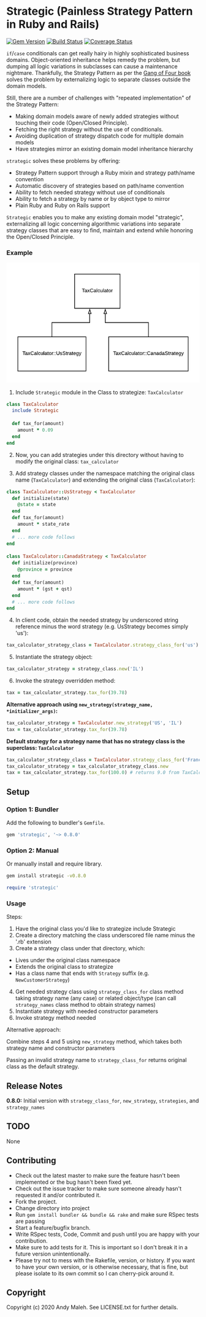# Strategic (Painless Strategy Pattern in Ruby and Rails)
[![Gem Version](https://badge.fury.io/rb/strategic.svg)](http://badge.fury.io/rb/strategic)
[![Build Status](https://travis-ci.com/AndyObtiva/strategic.svg?branch=master)](https://travis-ci.com/AndyObtiva/strategic?branch=master)
[![Coverage Status](https://coveralls.io/repos/github/AndyObtiva/strategic/badge.svg?branch=master)](https://coveralls.io/github/AndyObtiva/strategic?branch=master)

`if`/`case` conditionals can get really hairy in highly sophisticated business domains.
Object-oriented inheritance helps remedy the problem, but dumping all
logic variations in subclasses can cause a maintenance nightmare.
Thankfully, the Strategy Pattern as per the [Gang of Four book](https://www.amazon.com/Design-Patterns-Elements-Reusable-Object-Oriented/dp/0201633612) solves the problem by externalizing logic to
separate classes outside the domain models.

Still, there are a number of challenges with "repeated implementation" of the Strategy Pattern:
- Making domain models aware of newly added strategies without touching their
code (Open/Closed Principle).
- Fetching the right strategy without the use of conditionals.
- Avoiding duplication of strategy dispatch code for multiple domain models
- Have strategies mirror an existing domain model inheritance hierarchy

`strategic` solves these problems by offering:
- Strategy Pattern support through a Ruby mixin and strategy path/name convention
- Automatic discovery of strategies based on path/name convention
- Ability to fetch needed strategy without use of conditionals
- Ability to fetch a strategy by name or by object type to mirror
- Plain Ruby and Ruby on Rails support

`Strategic` enables you to make any existing domain model "strategic",
externalizing all logic concerning algorithmic variations into separate strategy
classes that are easy to find, maintain and extend while honoring the Open/Closed Principle.

### Example

<img src="strategic-example.png"
alt="Strategic Example" />

1. Include `Strategic` module in the Class to strategize: `TaxCalculator`

```ruby
class TaxCalculator
  include Strategic

  def tax_for(amount)
    amount * 0.09
  end
end
```

2. Now, you can add strategies under this directory without having to modify the original class: `tax_calculator`

3. Add strategy classes under the namespace matching the original class name (`TaxCalculator`) and extending the original class (`TaxCalculator`):

```ruby
class TaxCalculator::UsStrategy < TaxCalculator
  def initialize(state)
    @state = state
  end
  def tax_for(amount)
    amount * state_rate
  end
  # ... more code follows
end

class TaxCalculator::CanadaStrategy < TaxCalculator
  def initialize(province)
    @province = province
  end
  def tax_for(amount)
    amount * (gst + qst)
  end
  # ... more code follows
end
```

4. In client code, obtain the needed strategy by underscored string reference minus the word strategy (e.g. UsStrategy becomes simply 'us'):

```ruby
tax_calculator_strategy_class = TaxCalculator.strategy_class_for('us')
```

5. Instantiate the strategy object:

```ruby
tax_calculator_strategy = strategy_class.new('IL')
```

6. Invoke the strategy overridden method:

```ruby
tax = tax_calculator_strategy.tax_for(39.78)
```

**Alternative approach using `new_strategy(strategy_name, *initializer_args)`:**

```ruby
tax_calculator_strategy = TaxCalculator.new_strategy('US', 'IL')
tax = tax_calculator_strategy.tax_for(39.78)
```

**Default strategy for a strategy name that has no strategy class is the superclass: `TaxCalculator`**

```ruby
tax_calculator_strategy_class = TaxCalculator.strategy_class_for('France')
tax_calculator_strategy = tax_calculator_strategy_class.new
tax = tax_calculator_strategy.tax_for(100.0) # returns 9.0 from TaxCalculator
```

## Setup

### Option 1: Bundler

Add the following to bundler's `Gemfile`.

```ruby
gem 'strategic', '~> 0.8.0'
```

### Option 2: Manual

Or manually install and require library.

```bash
gem install strategic -v0.8.0
```

```ruby
require 'strategic'
```

### Usage

Steps:
1. Have the original class you'd like to strategize include Strategic
2. Create a directory matching the class underscored file name minus the '.rb' extension
3. Create a strategy class under that directory, which:
 - Lives under the original class namespace
 - Extends the original class to strategize
 - Has a class name that ends with `Strategy` suffix (e.g. `NewCustomerStrategy`)
4. Get needed strategy class using `strategy_class_for` class method taking strategy name (any case) or related object/type (can call `strategy_names` class method to obtain strategy names)
5. Instantiate strategy with needed constructor parameters
6. Invoke strategy method needed

Alternative approach:

Combine steps 4 and 5 using `new_strategy` method, which takes both strategy name
and constructor parameters

Passing an invalid strategy name to `strategy_class_for` returns original class as the default
strategy.

## Release Notes

**0.8.0:** Initial version with `strategy_class_for`, `new_strategy`, `strategies`, and `strategy_names`

## TODO

None

## Contributing

* Check out the latest master to make sure the feature hasn't been implemented or the bug hasn't been fixed yet.
* Check out the issue tracker to make sure someone already hasn't requested it and/or contributed it.
* Fork the project.
* Change directory into project
* Run `gem install bundler && bundle && rake` and make sure RSpec tests are passing
* Start a feature/bugfix branch.
* Write RSpec tests, Code, Commit and push until you are happy with your contribution.
* Make sure to add tests for it. This is important so I don't break it in a future version unintentionally.
* Please try not to mess with the Rakefile, version, or history. If you want to have your own version, or is otherwise necessary, that is fine, but please isolate to its own commit so I can cherry-pick around it.

## Copyright

Copyright (c) 2020 Andy Maleh. See LICENSE.txt for
further details.
